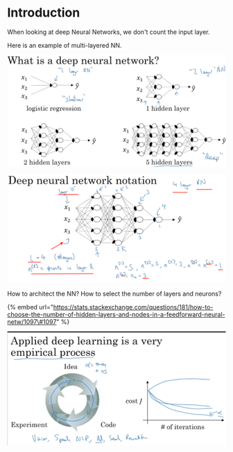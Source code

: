 # Introduction

When looking at deep Neural Networks, we don't count the input layer.

Here is an example of multi-layered NN.

![](../.gitbook/assets/image%20%289%29.png)

![](../.gitbook/assets/image%20%282%29.png)

How to architect the NN? How to select the number of layers and neurons?

{% embed url="https://stats.stackexchange.com/questions/181/how-to-choose-the-number-of-hidden-layers-and-nodes-in-a-feedforward-neural-netw/1097\#1097" %}

![](../.gitbook/assets/image%20%2815%29.png)



